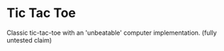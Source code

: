 # Tic Tac Toe
Classic tic-tac-toe with an 'unbeatable' computer implementation.  (fully untested claim)